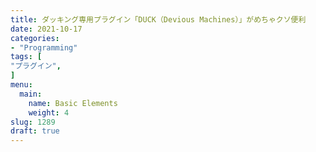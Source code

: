 ```yaml
---
title: ダッキング専用プラグイン「DUCK（Devious Machines）」がめちゃクソ便利
date: 2021-10-17
categories:
- "Programming"
tags: [
"プラグイン",
]
menu:
  main:
    name: Basic Elements
    weight: 4
slug: 1289
draft: true
---
```


